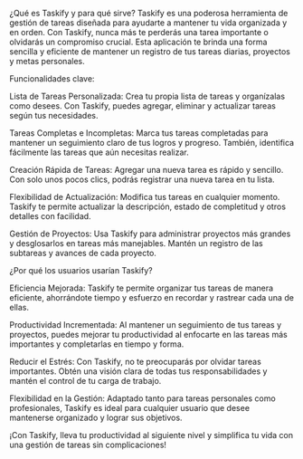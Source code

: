 ¿Qué es Taskify y para qué sirve?
Taskify es una poderosa herramienta de gestión de tareas diseñada para ayudarte a mantener tu vida organizada y en orden. Con Taskify, nunca más te perderás una tarea importante o olvidarás un compromiso crucial. Esta aplicación te brinda una forma sencilla y eficiente de mantener un registro de tus tareas diarias, proyectos y metas personales.

Funcionalidades clave:

Lista de Tareas Personalizada: Crea tu propia lista de tareas y organízalas como desees. Con Taskify, puedes agregar, eliminar y actualizar tareas según tus necesidades.

Tareas Completas e Incompletas: Marca tus tareas completadas para mantener un seguimiento claro de tus logros y progreso. También, identifica fácilmente las tareas que aún necesitas realizar.

Creación Rápida de Tareas: Agregar una nueva tarea es rápido y sencillo. Con solo unos pocos clics, podrás registrar una nueva tarea en tu lista.

Flexibilidad de Actualización: Modifica tus tareas en cualquier momento. Taskify te permite actualizar la descripción, estado de completitud y otros detalles con facilidad.

Gestión de Proyectos: Usa Taskify para administrar proyectos más grandes y desglosarlos en tareas más manejables. Mantén un registro de las subtareas y avances de cada proyecto.

¿Por qué los usuarios usarían Taskify?

Eficiencia Mejorada: Taskify te permite organizar tus tareas de manera eficiente, ahorrándote tiempo y esfuerzo en recordar y rastrear cada una de ellas.

Productividad Incrementada: Al mantener un seguimiento de tus tareas y proyectos, puedes mejorar tu productividad al enfocarte en las tareas más importantes y completarlas en tiempo y forma.

Reducir el Estrés: Con Taskify, no te preocuparás por olvidar tareas importantes. Obtén una visión clara de todas tus responsabilidades y mantén el control de tu carga de trabajo.

Flexibilidad en la Gestión: Adaptado tanto para tareas personales como profesionales, Taskify es ideal para cualquier usuario que desee mantenerse organizado y lograr sus objetivos.

¡Con Taskify, lleva tu productividad al siguiente nivel y simplifica tu vida con una gestión de tareas sin complicaciones!
